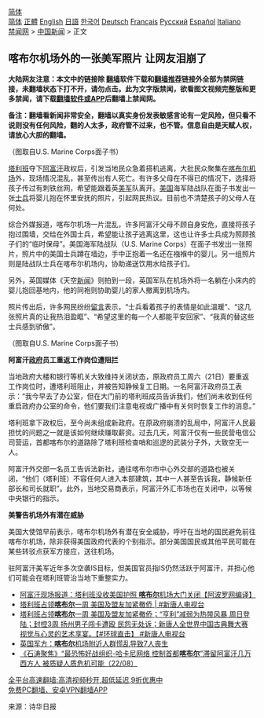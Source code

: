  <!-- 面包屑导航 --> <div class="breadcrumb"><!-- GTranslate: https://gtranslate.io/ -->  <div class="switcher notranslate">  <div class="selected">  <a href="#" onclick="return false;"> 简体</a>  </div>  <div class="option">  <a href="https://www.bannedbook.org" onclick="doGTranslate('zh-CN|zh-CN');jQuery('div.switcher div.selected a').html(jQuery(this).html());return false;" title="简体中文" class="nturl selected"> 简体</a>  <a href="https://www.bannedbook.org/zh-tw/" onclick="doGTranslate('zh-CN|zh-TW');jQuery('div.switcher div.selected a').html(jQuery(this).html());return false;" title="繁體中文" class="nturl"> 正體</a>  <a href="https://www.bannedbook.org/en/" onclick="doGTranslate('zh-CN|en');jQuery('div.switcher div.selected a').html(jQuery(this).html());return false;" title="English" class="nturl"> English</a>  <a href="https://www.bannedbook.org/ja/" onclick="doGTranslate('zh-CN|ja');jQuery('div.switcher div.selected a').html(jQuery(this).html());return false;" title="日本語" class="nturl"> 日語</a>  <a href="https://www.bannedbook.org/ko/" onclick="doGTranslate('zh-CN|ko');jQuery('div.switcher div.selected a').html(jQuery(this).html());return false;" title="한국어" class="nturl"> 한국어</a>  <a href="https://www.bannedbook.org/de/" onclick="doGTranslate('zh-CN|de');jQuery('div.switcher div.selected a').html(jQuery(this).html());return false;" title="Deutsch" class="nturl"> Deutsch</a>  <a href="https://www.bannedbook.org/fr/" onclick="doGTranslate('zh-CN|fr');jQuery('div.switcher div.selected a').html(jQuery(this).html());return false;" title="Français" class="nturl"> Français</a>  <a href="https://www.bannedbook.org/ru/" onclick="doGTranslate('zh-CN|ru');jQuery('div.switcher div.selected a').html(jQuery(this).html());return false;" title="Русский" class="nturl"> Русский</a>  <a href="https://www.bannedbook.org/es/" onclick="doGTranslate('zh-CN|es');jQuery('div.switcher div.selected a').html(jQuery(this).html());return false;" title="Español" class="nturl"> Español</a>  <a href="https://www.bannedbook.org/it/" onclick="doGTranslate('zh-CN|it');jQuery('div.switcher div.selected a').html(jQuery(this).html());return false;" title="Italiano" class="nturl"> Italiano</a>  </div>  </div>      <div class='breadcrumb-sub'><!-- Breadcrumb NavXT 6.3.0 --> <a href="https://www.bannedbook.org/" class="home">禁闻网</a> &gt; <a href="https://www.bannedbook.org/bnews/cnnews/" class="category">中国新闻</a> &gt; 正文</div></div><h2>喀布尔机场外的一张美军照片 让网友泪崩了</h2> <p class="notice"><b>大陆网友注意：本文中的链接除 <a href="https://github.com/bannedbook/fanqiang" >翻墙</a>软件下载和<a href="https://github.com/killgcd/justmysocks/blob/master/README.md">翻墙推荐</a>链接外全部为禁网链接，未翻墙状态下打不开，请勿点击。此为文字版禁闻，欲看图文视频完整版和更多禁闻，请下载<a href="https://github.com/bannedbook/fanqiang">翻墙软件或APP</a>后翻墙上禁闻网。</p><p>备注：翻墙看新闻非常安全，翻墙以真实身份发表敏感言论有一定风险，但只看不说则没有任何风险，翻的人太多，政府管不过来，也不管。信息自由是天赋人权，请放心大胆的翻墙。</b></p>  <div class="entry"> <p id="conimg">（图取自U.S. Marine Corps面子书）</p> <p><a href="https://www.bannedbook.org/bnews/tag/%e5%a1%94%e5%88%a9%e7%8f%ad/" class="st_tag internal_tag" rel="tag" title="标签 塔利班 下的日志">塔利班</a>夺下<a href="https://www.bannedbook.org/bnews/tag/%e9%98%bf%e5%af%8c%e6%b1%97/" class="st_tag internal_tag" rel="tag" title="标签 阿富汗 下的日志">阿富汗</a>政权后，引发当地民众急着搭机逃离，大批民众聚集在<a href="https://www.bannedbook.org/bnews/tag/%E5%96%80%E5%B8%83%E5%B0%94/" class="st_tag internal_tag" rel="tag" title="标签 喀布尔 下的日志">喀布尔</a><a href="https://www.bannedbook.org/bnews/tag/%e6%9c%ba%e5%9c%ba/" class="st_tag internal_tag" rel="tag" title="标签 机场 下的日志">机场</a>外，现场情况混乱，甚至传出有人死亡。有许多父母在不得已的情况下，选择将孩子传过有刺铁丝网，希望能跟着英<a href="https://www.bannedbook.org/bnews/tag/%e7%be%8e%e5%86%9b/" class="st_tag internal_tag" rel="tag" title="标签 美军 下的日志">美军</a>队离开。<a href="https://www.bannedbook.org/bnews/tag/%e7%be%8e%e5%9b%bd/" class="st_tag internal_tag" rel="tag" title="标签 美国 下的日志">美国</a>海军陆战队在面子书发出一张<a href="https://www.bannedbook.org/bnews/tag/%E5%A3%AB%E5%85%B5/" class="st_tag internal_tag" rel="tag" title="标签 士兵 下的日志">士兵</a>将婴儿抱在怀里安抚的照片，引起网民热议。目前也不清楚孩子的父母人在何处。</p> <p>综合外媒报道，喀布尔机场一片混乱，许多阿富汗父母不顾自身安危，直接将孩子抱过围墙，交给在外国士兵，希望能让孩子逃离这里，这也让许多士兵成为照顾孩子们的“临时保母”。美国海军陆战队（U.S. Marine Corps）在面子书发出一张照片，照片中的美国士兵蹲在墙边，手中正抱着一名还在襁褓中的婴儿。另一组照片则是陆战队士兵在喀布尔机场内，协助递送饮用水给孩子们。</p>  <p>另外，英国媒体《天空<span class='wp_keywordlink_affiliate'><a href="https://www.bannedbook.org/" title="新闻">新闻</a></span>》则拍到一段，英国军队在机场外将一名躺在小床内的婴儿抱回基地内，他的同袍则协助婴儿的家人撤离到机场内。</p> <p>照片传出后，许多网民纷纷<span class='wp_keywordlink'><a href="https://www.bannedbook.org/bnews/tougao/" title="留言" target="_blank">留言</a></span>表示，“士兵看着孩子的表情是如此温暖”、“这几张照片真的让我热泪盈眶”、“希望这里的每一个人都能平安回家”、“我真的替这些士兵感到骄傲”。</p> <p>（图取自U.S. Marine Corps面子书）</p>  <p><strong>阿富汗<a href="https://www.bannedbook.org/bnews/tag/%e6%94%bf%e5%ba%9c/" class="st_tag internal_tag" rel="tag" title="标签 政府 下的日志">政府</a>员工重返工作岗位遭阻拦</strong></p> <p>当地政府大楼和银行等机关大致维持关闭状态，原政府员工周六（21日）要重返工作岗位时，遭塔利班阻止，并被告知静候复工日期。一名阿富汗政府员工表示：“我今早去了办公室，但在大门前的塔利班成员告诉我们，他们尚未收到任何重启政府办公室的命令，他们要我们注意电视或广播中有关何时恢复工作的消息。”</p> <p>塔利班拿下政权后，至今尚未组成新政府。在原政府崩溃的乱局中，阿富汗人民最担忧的问题之一就是该如何继续赚取薪资。过去几天，阿富汗仅有一些民营电信公司营运，首都喀布尔的道路除了塔利班检查哨和巡逻的武装分子外，大致空无一人。</p>  <p>阿富汗外交部一名员工告诉法新社，通往喀布尔市中心外交部的道路也被关闭，“他们（塔利班）不容任何人进入本部建筑，其中一人甚至告诉我，静候新任部长和司长就职”。此外，当地交易商表示，阿富汗外汇市场也在关闭中，以等候中央银行的指示。</p> <p><strong>美警告机场外有潜在威胁</strong></p> <p>美国大使馆早前表示，喀布尔机场外有潜在安全威胁，呼吁在当地的国民避免前往喀布尔机场，除非获得美国政府代表的个别指示。部分美国国民或其他平民可能在某些转驳点获军方接应，送往机场。</p>  <p>驻阿富汗美军近年多次空袭IS目标，但美国官员指IS仍然活跃于阿富汗，并担心他们可能会在塔利班管治当地下重整实力。</p> <ul class='op-related-articles' title='相关阅读'> <li><a href='https://www.bannedbook.org/bnews/topimagenews/20210823/1611372.html' target='_blank'>阿富汗现场报道：塔利班没收美国护照 <b>喀布尔</b>机场大门关闭【阿波罗网编译】</a></li> <li><a href='https://www.bannedbook.org/bnews/bannedvideo/20210823/1611341.html' target='_blank'>塔利班占领<b>喀布尔</b>一周 美国及盟友加紧撤侨 | #新唐人电视台</a></li> <li><a href='https://www.bannedbook.org/bnews/bannedvideo/20210823/1611340.html' target='_blank'>塔利班占领<b>喀布尔</b>一周 美国及盟友加紧撤侨；“亨利”减弱为热带风暴 周日登陆；封控3周 扬州男子闯卡遭殴 民怨无处诉；新唐人全世界中国古典舞大赛 视觉与心灵的艺术享宴。【#环球直击】  #新唐人电视台</a></li> <li><a href='https://www.bannedbook.org/bnews/comments/20210822/1611272.html' target='_blank'>英国军方：<b>喀布尔</b>机场附近人群慌乱导致7人丧生</a></li> <li><a href='https://www.bannedbook.org/bnews/bannedvideo/20210822/1611270.html' target='_blank'>《石涛聚焦》“最恐怖好战组织-哈卡尼网络 控制首都<b>喀布尔</b>”滞留阿富汗几万西方人 被质疑人质危机可能（22/08）</a></li> </ul> <p class="texttj"> <a href="https://github.com/bannedbook/fanqiang/wiki/V2ray%E6%9C%BA%E5%9C%BA" target="_blank">全平台高速翻墙:高清视频秒开,超低延迟,9折优惠中</a><br/> <a href="https://github.com/bannedbook/fanqiang/wiki/%E7%A6%81%E9%97%BB%E7%BD%91%E5%AE%89%E5%8D%93%E7%BF%BB%E5%A2%99%E6%96%B0%E9%97%BBAPP" target="_blank">免费PC翻墙、安卓VPN翻墙APP</a></p><p> 来源：诗华日报 </p><a name='sharetosocial'></a>  <div style="margin-bottom:5px;padding-bottom:5px;clear:both"> <div id="archive-pix-1" class="banner-ads"> <!-- AuctionX Display platform tag START --> <div id="26318x728x90x621x_ADSLOT2" clicktrack="%%CLICK_URL_ESC%%"></div> <!-- AuctionX Display platform tag END --> </div> <div id="archive-pix-2" class="banner-ads"> <!-- AuctionX Display platform tag START --> <div id="26315x300x250x621x_ADSLOT2" clicktrack="%%CLICK_URL_ESC%%"></div> <!-- AuctionX Display platform tag END --> </div> </div>  <div id="archive-pix-1" class="banner-ads"> <!-- AuctionX Display platform tag START --> <div id="26318x728x90x621x_ADSLOT3" clicktrack="%%CLICK_URL_ESC%%"></div> <!-- AuctionX Display platform tag END --> </div> </div><!--END ENTRY--> 